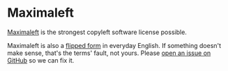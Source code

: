# Maximaleft

[Maximaleft](./license.md) is the strongest copyleft software license possible.

Maximaleft is also a [flipped form](https://flippedform.com) in everyday English.  If something doesn't make sense, that's the terms' fault, not yours.  Please [open an issue on GitHub](https://github.com/kemitchell/maximaleft/issues/new) so we can fix it.
